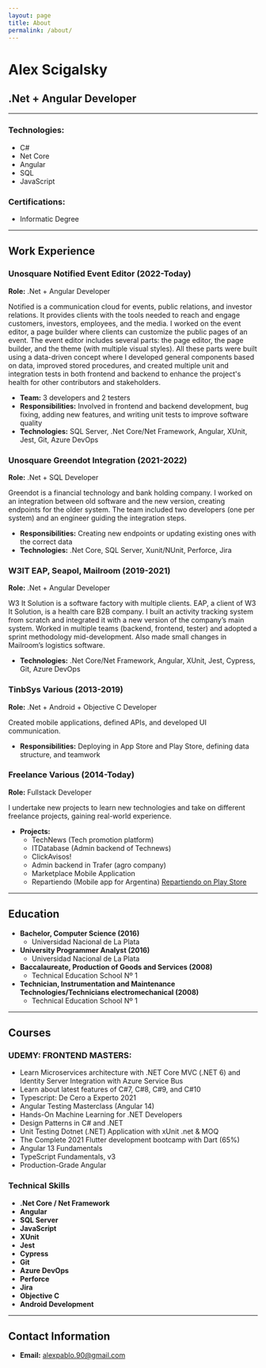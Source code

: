 ```yaml
---
layout: page
title: About
permalink: /about/
---
```

# Alex Scigalsky

## .Net + Angular Developer

---

### Technologies:

- C#
- Net Core
- Angular
- SQL
- JavaScript

### Certifications:

- Informatic Degree

---

## Work Experience

### Unosquare Notified Event Editor (2022-Today)

**Role:** .Net + Angular Developer

Notified is a communication cloud for events, public relations, and investor relations. It provides clients with the tools needed to reach and engage customers, investors, employees, and the media. I worked on the event editor, a page builder where clients can customize the public pages of an event. The event editor includes several parts: the page editor, the page builder, and the theme (with multiple visual styles). All these parts were built using a data-driven concept where I developed general components based on data, improved stored procedures, and created multiple unit and integration tests in both frontend and backend to enhance the project's health for other contributors and stakeholders.

- **Team:** 3 developers and 2 testers
- **Responsibilities:** Involved in frontend and backend development, bug fixing, adding new features, and writing unit tests to improve software quality
- **Technologies:** SQL Server, .Net Core/Net Framework, Angular, XUnit, Jest, Git, Azure DevOps

### Unosquare Greendot Integration (2021-2022)

**Role:** .Net + SQL Developer

Greendot is a financial technology and bank holding company. I worked on an integration between old software and the new version, creating endpoints for the older system. The team included two developers (one per system) and an engineer guiding the integration steps.

- **Responsibilities:** Creating new endpoints or updating existing ones with the correct data
- **Technologies:** .Net Core, SQL Server, Xunit/NUnit, Perforce, Jira

### W3IT EAP, Seapol, Mailroom (2019-2021)

**Role:** .Net + Angular Developer

W3 It Solution is a software factory with multiple clients. EAP, a client of W3 It Solution, is a health care B2B company. I built an activity tracking system from scratch and integrated it with a new version of the company’s main system. Worked in multiple teams (backend, frontend, tester) and adopted a sprint methodology mid-development. Also made small changes in Mailroom’s logistics software.

- **Technologies:** .Net Core/Net Framework, Angular, XUnit, Jest, Cypress, Git, Azure DevOps

### TinbSys Various (2013-2019)

**Role:** .Net + Android + Objective C Developer

Created mobile applications, defined APIs, and developed UI communication.

- **Responsibilities:** Deploying in App Store and Play Store, defining data structure, and teamwork

### Freelance Various (2014-Today)

**Role:** Fullstack Developer

I undertake new projects to learn new technologies and take on different freelance projects, gaining real-world experience.

- **Projects:**
  - TechNews (Tech promotion platform)
  - ITDatabase (Admin backend of Technews)
  - ClickAvisos!
  - Admin backend in Trafer (agro company)
  - Marketplace Mobile Application
  - Repartiendo (Mobile app for Argentina) [Repartiendo on Play Store](https://play.google.com/store/apps/details?id=io.alex.repartiendo)

---

## Education

- **Bachelor, Computer Science (2016)**
  - Universidad Nacional de La Plata
- **University Programmer Analyst (2016)**
  - Universidad Nacional de La Plata
- **Baccalaureate, Production of Goods and Services (2008)**
  - Technical Education School Nº 1
- **Technician, Instrumentation and Maintenance Technologies/Technicians electromechanical (2008)**
  - Technical Education School Nº 1

---

## Courses

### UDEMY: FRONTEND MASTERS:

- Learn Microservices architecture with .NET Core MVC (.NET 6) and Identity Server Integration with Azure Service Bus
- Learn about latest features of C#7, C#8, C#9, and C#10
- Typescript: De Cero a Experto 2021
- Angular Testing Masterclass (Angular 14)
- Hands-On Machine Learning for .NET Developers
- Design Patterns in C# and .NET
- Unit Testing Dotnet (.NET) Application with xUnit .net & MOQ
- The Complete 2021 Flutter development bootcamp with Dart (65%)
- Angular 13 Fundamentals
- TypeScript Fundamentals, v3
- Production-Grade Angular

### Technical Skills

- **.Net Core / Net Framework**
- **Angular**
- **SQL Server**
- **JavaScript**
- **XUnit**
- **Jest**
- **Cypress**
- **Git**
- **Azure DevOps**
- **Perforce**
- **Jira**
- **Objective C**
- **Android Development**

---

## Contact Information

- **Email:** alexpablo.90@gmail.com
